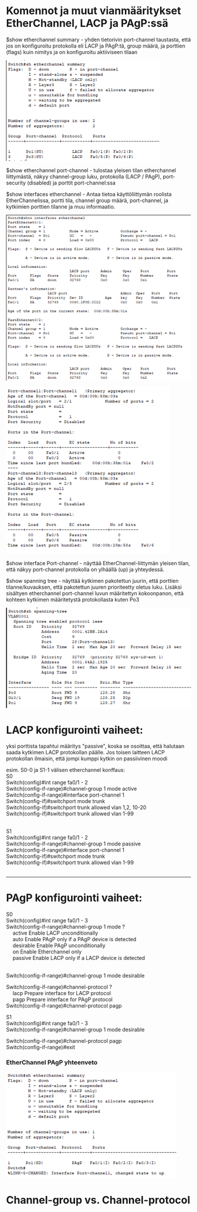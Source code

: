 # Komennot ja muut vianmääritykset EtherChannel, LACP ja PAgP:ssä

$show etherchannel summary -  yhden tietorivin port-channel taustasta, että jos on konfiguroitu protokolla eli LACP ja PAgP:tä, group määrä, ja porttien (flags) kuin nimitys ja on konfiguroitu aktiiviseen tilaan 

![Alt text](images/Etherchannel-summary1.PNG?raw=true)

$show etherchannel port-channel - tulostaa yleisen tilan etherchannel liittymästä, näkyy channel-group luku, protokolla (LACP / PAgP), port-security (disabled) ja porttit port-channel:ssa 

$show interfaces etherchannel - Antaa tietoa käyttöliittymän roolista EtherChannelissa, portti tila, channel group määrä, port-channel, ja kytkimien porttien tilanne ja muu informaatio. 

![Alt text](images/Etherchannel-interfaces-1.PNG?raw=true)

![Alt text](images/Etherchannel-interfaces-2Total.PNG?raw=true)


$show interface Port-channel - näyttää EtherChannel-liittymän yleisen tilan, että näkyy port-channel protokolla on ylhäällä (up) ja yhteydessä.

$show spanning tree - näyttää kytkimen pakotettun juurin, että porttien tilanne/kuvauksen, että pakotettun juuren prioriteetty oletus luku. Lisäksi sisältyen etherchannel port-channel luvun määritettyn kokoonpanon, että kohteen kytkimen määritetystä protokollasta kuten Po3 

![Alt text](images/Etherchannel-STP-status.PNG?raw=true)

# LACP konfigurointi vaiheet:

yksi porttista tapahtui määritys "passive", koska se osoittaa, että halutaan saada kytkimen LACP protokollan päälle. Jos toisen laitteen LACP protokollan ilmaisin, että jompi kumppi kytkin on passiivinen moodi

esim. S0-0 ja S1-1 välisen etherchannel konffaus:
<br>
S0 <br>
Switch(config)#int range fa0/1 - 2 <br>
Switch(config-if-range)#channel-group 1 mode active <br>
Switch(config-if-range)#interface port-channel 1 <br>
Switch(config-if)#switchport mode trunk <br>
Switch(config-if)#switchport trunk allowed vlan 1,2, 10-20 <br>
Switch(config-if)#switchport trunk allowed vlan 1-99  <br><br>

S1 <br> 
Switch(config)#int range fa0/1 - 2 <br> 
Switch(config-if-range)#channel-group 1 mode passive <br>
Switch(config-if-range)#interface port-channel 1 <br>
Switch(config-if)#switchport mode trunk <br>
Switch(config-if)#switchport trunk allowed vlan 1-99 <br><br>

<hr> 

# PAgP konfigurointi vaiheet:

S0<br>
Switch(config)#int range fa0/1 - 3 <br>
Switch(config-if-range)#channel-group 1 mode ? <br>
&emsp; active     Enable LACP unconditionally <br>
&emsp; auto       Enable PAgP only if a PAgP device is detected <br>
&emsp; desirable  Enable PAgP unconditionally <br>
&emsp; on         Enable Etherchannel only <br>
&emsp; passive    Enable LACP only if a LACP device is detected <br> <br>

Switch(config-if-range)#channel-group 1 mode desirable <br>

Switch(config-if-range)#channel-protocol ? <br>
&emsp; lacp  Prepare interface for LACP protocol <br>
&emsp; pagp  Prepare interface for PAgP protocol <br>
Switch(config-if-range)#channel-protocol pagp <br>

S1 <br>
Switch(config)#int range fa0/1 - 3 <br>
Switch(config-if-range)#channel-group 1 mode desirable <br>

Switch(config-if-range)#channel-protocol pagp <br>
Switch(config-if-range)#exit <br>
 
<h3> EtherChannel PAgP yhteenveto </h3>

![Alt text](images/EtherChannel-pagp-conf-3Summary.PNG?raw=true)

# Channel-group vs. Channel-protocol

